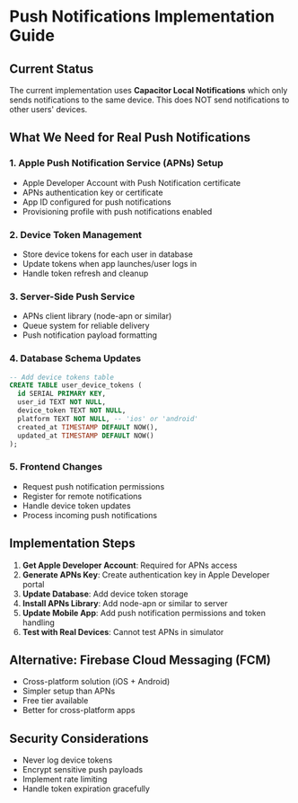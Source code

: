 # Push Notifications Implementation Guide

## Current Status
The current implementation uses **Capacitor Local Notifications** which only sends notifications to the same device. This does NOT send notifications to other users' devices.

## What We Need for Real Push Notifications

### 1. Apple Push Notification Service (APNs) Setup
- Apple Developer Account with Push Notification certificate
- APNs authentication key or certificate
- App ID configured for push notifications
- Provisioning profile with push notifications enabled

### 2. Device Token Management
- Store device tokens for each user in database
- Update tokens when app launches/user logs in
- Handle token refresh and cleanup

### 3. Server-Side Push Service
- APNs client library (node-apn or similar)
- Queue system for reliable delivery
- Push notification payload formatting

### 4. Database Schema Updates
```sql
-- Add device tokens table
CREATE TABLE user_device_tokens (
  id SERIAL PRIMARY KEY,
  user_id TEXT NOT NULL,
  device_token TEXT NOT NULL,
  platform TEXT NOT NULL, -- 'ios' or 'android'
  created_at TIMESTAMP DEFAULT NOW(),
  updated_at TIMESTAMP DEFAULT NOW()
);
```

### 5. Frontend Changes
- Request push notification permissions
- Register for remote notifications
- Handle device token updates
- Process incoming push notifications

## Implementation Steps

1. **Get Apple Developer Account**: Required for APNs access
2. **Generate APNs Key**: Create authentication key in Apple Developer portal
3. **Update Database**: Add device token storage
4. **Install APNs Library**: Add node-apn or similar to server
5. **Update Mobile App**: Add push notification permissions and token handling
6. **Test with Real Devices**: Cannot test APNs in simulator

## Alternative: Firebase Cloud Messaging (FCM)
- Cross-platform solution (iOS + Android)
- Simpler setup than APNs
- Free tier available
- Better for cross-platform apps

## Security Considerations
- Never log device tokens
- Encrypt sensitive push payloads
- Implement rate limiting
- Handle token expiration gracefully